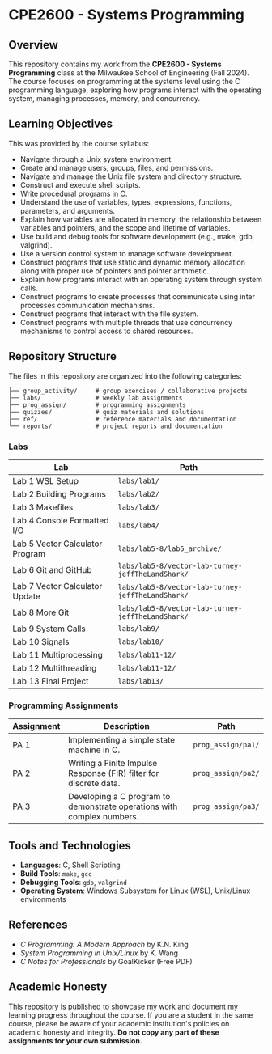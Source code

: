# CPE2600 - Systems Programming
## Overview

This repository contains my work from the **CPE2600 - Systems Programming** class at the Milwaukee School of Engineering (Fall 2024). 
The course focuses on programming at the systems level using the C programming language, exploring how programs interact with the operating system, managing processes, memory, and concurrency.

## Learning Objectives

This was provided by the course syllabus:

- Navigate through a Unix system environment.
- Create and manage users, groups, files, and permissions.
- Navigate and manage the Unix file system and directory structure.
- Construct and execute shell scripts.
- Write procedural programs in C.
- Understand the use of variables, types, expressions, functions, parameters, and arguments.
- Explain how variables are allocated in memory, the relationship between variables and pointers, and the scope and lifetime of variables.
- Use build and debug tools for software development (e.g., make, gdb, valgrind).
- Use a version control system to manage software development.
- Construct programs that use static and dynamic memory allocation along with proper use of pointers and pointer arithmetic.
- Explain how programs interact with an operating system through system calls.
- Construct programs to create processes that communicate using inter processes communication mechanisms.
- Construct programs that interact with the file system.
- Construct programs with multiple threads that use concurrency mechanisms to control access to shared resources.

## Repository Structure

The files in this repository are organized into the following categories:

```shell
├── group_activity/     # group exercises / collaborative projects
├── labs/               # weekly lab assignments
├── prog_assign/        # programming assignments
├── quizzes/            # quiz materials and solutions
├── ref/                # reference materials and documentation
└── reports/            # project reports and documentation
```

### Labs

| Lab                             | Path                                              |
|---------------------------------|---------------------------------------------------|
| Lab 1 WSL Setup                 | `labs/lab1/`                                      |
| Lab 2 Building Programs         | `labs/lab2/`                                      |
| Lab 3 Makefiles                 | `labs/lab3/`                                      |
| Lab 4 Console Formatted I/O     | `labs/lab4/`                                      |
| Lab 5 Vector Calculator Program | `labs/lab5-8/lab5_archive/`                       |
| Lab 6 Git and GitHub            | `labs/lab5-8/vector-lab-turney-jeffTheLandShark/` |
| Lab 7 Vector Calculator Update  | `labs/lab5-8/vector-lab-turney-jeffTheLandShark/` |
| Lab 8 More Git                  | `labs/lab5-8/vector-lab-turney-jeffTheLandShark/` |
| Lab 9 System Calls              | `labs/lab9/`                                      |
| Lab 10 Signals                  | `labs/lab10/`                                     |
| Lab 11 Multiprocessing          | `labs/lab11-12/`                                  |
| Lab 12 Multithreading           | `labs/lab11-12/`                                  |
| Lab 13 Final Project            | `labs/lab13/`                                     |

### Programming Assignments

| Assignment | Description                                                            | Path               |
|------------|------------------------------------------------------------------------|--------------------|
| PA 1       | Implementing a simple state machine in C.                              | `prog_assign/pa1/` |
| PA 2       | Writing a Finite Impulse Response (FIR) filter for discrete data.      | `prog_assign/pa2/` |
| PA 3       | Developing a C program to demonstrate operations with complex numbers. | `prog_assign/pa3/` |

## Tools and Technologies

- **Languages**: C, Shell Scripting
- **Build Tools**: `make`, `gcc`
- **Debugging Tools**: `gdb`, `valgrind`
- **Operating System**: Windows Subsystem for Linux (WSL), Unix/Linux environments

## References

- *C Programming: A Modern Approach* by K.N. King
- *System Programming in Unix/Linux* by K. Wang
- *C Notes for Professionals* by GoalKicker (Free PDF)

## Academic Honesty

This repository is published to showcase my work and document my learning progress throughout the course. If you are a student in the same course, please be aware of your academic institution's policies on academic honesty and integrity. **Do not copy any part of these assignments for your own submission.**